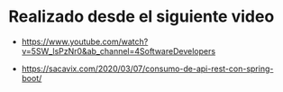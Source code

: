 # Realizado desde el siguiente video
- https://www.youtube.com/watch?v=5SW_lsPzNr0&ab_channel=4SoftwareDevelopers

- https://sacavix.com/2020/03/07/consumo-de-api-rest-con-spring-boot/

